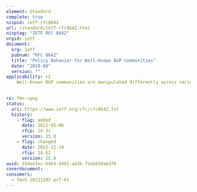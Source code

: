 ```yaml
---
element: Standard
complete: true
nispid: ietf-rfc8642
url: /standard/ietf-rfc8642.html
nisptag: "IETF RFC 8642"
orgid: ietf
document:
  org: ietf
  pubnum: "RFC 8642"
  title: "Policy Behavior for Well-Known BGP Communities"
  date: "2019-08"
  version: ""
applicability: >2
    Well-known BGP communities are manipulated differently across various current implementations, resulting in difficulties for operators. Network operators should deploy consistent community handling across their networks while taking the inconsistent behaviors from the various BGP implementations into consideration. This document recommends specific actions to limit future inconsistency  namely, BGP implementors must not create further inconsistencies from this point forward. These behavioral changes, though subtle, actually update RFC 1997.

  
rp: fmn-cpwg
status:
  uri: https://www.ietf.org/rfc/rfc8642.txt
  history: 
    - flag: added
      date: 2022-05-06
      rfcp: 14-32
      version: 15.0
    - flag: changed
      date: 2022-12-20
      rfcp: 14-62
      version: 15.0
uuid: 554e4fec-6464-4961-ab3b-71ebb58abd76
coverdocument:
consumers:
  - fmn5-20221202-prf-61
---
```

